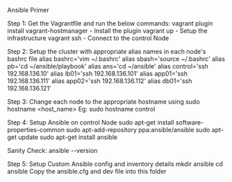Ansible Primer

Step 1: Get the Vagrantfile and run the below commands:
vagrant plugin install vagrant-hostmanager - Install the plugin
vagrant up - Setup the infrastructure
vagrant ssh - Connect to the control Node

Step 2: Setup the cluster with appropriate alias names in each node's bashrc file
alias bashrc='vim ~/.bashrc'
alias sbash='source ~/.bashrc'
alias pb='cd ~/ansible/playbook'
alias ans='cd ~/ansible'
alias control='ssh 192.168.136.10'
alias lb01='ssh 192.168.136.101'
alias app01='ssh 192.168.136.111'
alias app02='ssh 192.168.136.112'
alias db01='ssh 192.168.136.121'

Step 3: Change each node to the appropriate hostname using
sudo hostname <host_name>
Eg: sudo hostname control

Step 4: Setup Ansible on control Node
sudo apt-get install software-properties-common
sudo apt-add-repository ppa:ansible/ansible
sudo apt-get update
sudo apt-get install ansible

Sanity Check: ansible --version

Step 5: Setup Custom Ansible config and inventory details
mkdir ansible
cd ansible
Copy the ansible.cfg and dev file into this folder
